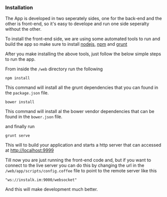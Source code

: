 ### Installation

The App is developed in two seperately sides, one for the back-end and the other is front-end, so it's easy to develope and run one side seperalty without the other.

To install the front-end side, we are using some automated tools to run and build the app so make sure to install [nodejs](http://nodejs.org/), [npm](https://www.npmjs.org/) and [grunt](http://gruntjs.com/getting-started)

After you make installing the above tools, just follow the below simple steps to run the app.

From inside the `/web` directory run the following

```
npm install
```

This command will install all the grunt dependencies that you can found in the `package.json` file.

```
bower install
```

This command will install al the bower vendor dependencies that can be found in the `bower.json` file.

and finally run

```
grunt serve
``` 

This will to build your application and starts a http server that can accessed at [http://localhost:9999](http://localhost:9999)

Till now you are just running the front-end code and, but if you want to connect to the live server you can do this by changing the url in the `/web/app/scripts/config.coffee` file to point to the remote server like this

```
"ws://instalk.im:9000/websocket"
```

And this will make development much better.